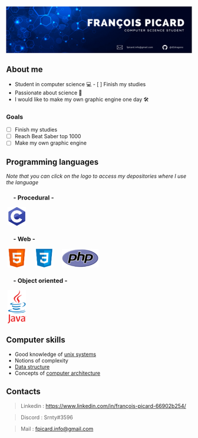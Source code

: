 ![Banner](https://raw.githubusercontent.com/d2dragono/d2dragono/main/github_banniere.gif)

## About me

- Student in computer science 💻 - [ ] Finish my studies
- Passionate about science 🧪
- I would like to make my own graphic engine one day 🛠

### Goals

- [ ] Finish my studies
- [ ] Reach Beat Saber top 1000
- [ ] Make my own graphic engine

## Programming languages
_Note that you can click on the logo to access my depositories where I use the language_
### &nbsp;&nbsp;&nbsp;&nbsp;&nbsp;- Procedural -
&nbsp;<a href="https://github.com/d2dragono?tab=repositories&q=&type=&language=c&sort="><img src="https://raw.githubusercontent.com/d2dragono/d2dragono/9ce2f87ae8062fd4167b2747101d483686f7539a/c.svg" width="50" height="50"></a>

### &nbsp;&nbsp;&nbsp;&nbsp;&nbsp;- Web -
&nbsp;<img src="https://raw.githubusercontent.com/d2dragono/d2dragono/9ce2f87ae8062fd4167b2747101d483686f7539a/html.svg" width="50" height="50">
&nbsp;&nbsp;&nbsp;&nbsp;&nbsp;<img src="https://raw.githubusercontent.com/d2dragono/d2dragono/9ce2f87ae8062fd4167b2747101d483686f7539a/css.svg" width="50" height="50">
&nbsp;&nbsp;&nbsp;&nbsp;&nbsp;<img src="https://raw.githubusercontent.com/d2dragono/d2dragono/main/PHP.png" width="100" height="50">

### &nbsp;&nbsp;&nbsp;&nbsp;&nbsp;- Object oriented -
&nbsp;<img src="https://raw.githubusercontent.com/d2dragono/d2dragono/main/java.png" width="50" height="90">

## Computer skills
- Good knowledge of [unix systems](https://en.wikipedia.org/wiki/Unix)
- Notions of complexity
- [Data structure](https://en.wikipedia.org/wiki/Data_structure)
- Concepts of [computer architecture](https://en.wikipedia.org/wiki/Computer_architecture)

## Contacts
> Linkedin : https://www.linkedin.com/in/françois-picard-66902b254/

> Discord : Srnty#3596

> Mail : fpicard.info@gmail.com
